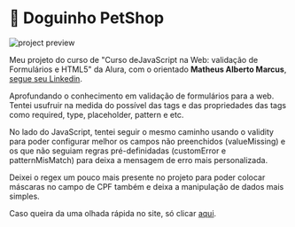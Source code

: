 # 🐶 Doguinho PetShop

![project preview](./preview.gif)

Meu projeto do curso de "Curso deJavaScript na Web: validação de Formulários e HTML5" da Alura, com o orientado ****Matheus Alberto Marcus****, [segue seu Linkedin](https://www.linkedin.com/in/matheus-alberto-marcus/).

Aprofundando o conhecimento em validação de formulários para a web. Tentei usufruir na medida do possível das tags e das propriedades das tags como required, type, placeholder, pattern e etc.

No lado do JavaScript, tentei seguir o mesmo caminho usando o validity para poder configurar melhor os campos não preenchidos (valueMissing) e os que não seguiam regras pré-definidadas (customError e patternMisMatch) para deixa a mensagem de erro mais personalizada.

Deixei o regex um pouco mais presente no projeto para poder colocar máscaras no campo de CPF também e deixa a manipulação de dados mais simples.

Caso queira da uma olhada rápida no site, só clicar [aqui](https://doguinho-pet-shop.vercel.app/).


